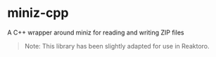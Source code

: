 miniz-cpp
=========

A C++ wrapper around miniz for reading and writing ZIP files

>Note: This library has been slightly adapted for use in Reaktoro.
